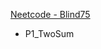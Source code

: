 [Neetcode - Blind75](https://youtube.com/playlist?list=PLot-Xpze53ldVwtstag2TL4HQhAnC8ATf&si=dYBKETyiDmIhzyhp)

* P1_TwoSum
